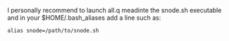 I personally recommend to launch all.q meadinte the snode.sh executable and in your $HOME/.bash_aliases add a line such as:

```console
alias snode=/path/to/snode.sh
```
